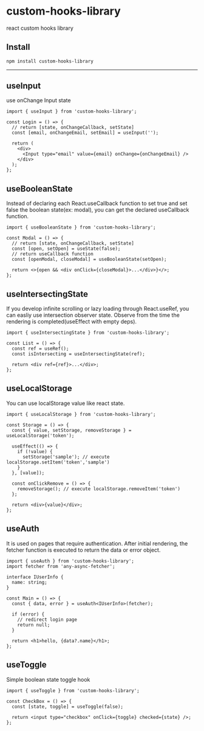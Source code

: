 # custom-hooks-library

react custom hooks library

## Install

```sh
npm install custom-hooks-library
```

---

## useInput

use onChange Input state

```tsx
import { useInput } from 'custom-hooks-library';

const Login = () => {
  // return [state, onChangeCallback, setState]
  const [email, onChangeEmail, setEmail] = useInput('');

  return (
    <div>
      <Input type="email" value={email} onChange={onChangeEmail} />
    </div>
  );
};
```

## useBooleanState

Instead of declaring each React.useCallback function to set true and set false the boolean state(ex: modal), you can get the declared useCallback function.

```tsx
import { useBooleanState } from 'custom-hooks-library';

const Modal = () => {
  // return [state, onChangeCallback, setState]
  const [open, setOpen] = useState(false);
  // return useCallback function
  const [openModal, closeModal] = useBooleanState(setOpen);

  return <>{open && <div onClick={closeModal}>...</div>}</>;
};
```

## useIntersectingState

If you develop infinite scrolling or lazy loading through React.useRef, you can easliy use intersection observer state. Observe from the time the rendering is completed(useEffect with empty deps).

```tsx
import { useIntersectingState } from 'custom-hooks-library';

const List = () => {
  const ref = useRef();
  const isIntersecting = useIntersectingState(ref);

  return <div ref={ref}>...</div>;
};
```

## useLocalStorage

You can use localStorage value like react state.

```tsx
import { useLocalStorage } from 'custom-hooks-library';

const Storage = () => {
  const { value, setStorage, removeStorage } = useLocalStorage('token');

  useEffect(() => {
    if (!value) {
      setStorage('sample'); // execute localStorage.setItem('token','sample')
    }
  }, [value]);

  const onClickRemove = () => {
    removeStorage(); // execute localStorage.removeItem('token')
  };

  return <div>{value}</div>;
};
```

## useAuth

It is used on pages that require authentication. After initial rendering, the fetcher function is executed to return the data or error object.

```tsx
import { useAuth } from 'custom-hooks-library';
import fetcher from 'any-async-fetcher';

interface IUserInfo {
  name: string;
}

const Main = () => {
  const { data, error } = useAuth<IUserInfo>(fetcher);

  if (error) {
    // redirect login page
    return null;
  }

  return <h1>hello, {data?.name}</h1>;
};
```

## useToggle

Simple boolean state toggle hook

```tsx
import { useToggle } from 'custom-hooks-library';

const CheckBox = () => {
  const [state, toggle] = useToggle(false);

  return <input type="checkbox" onClick={toggle} checked={state} />;
};
```

